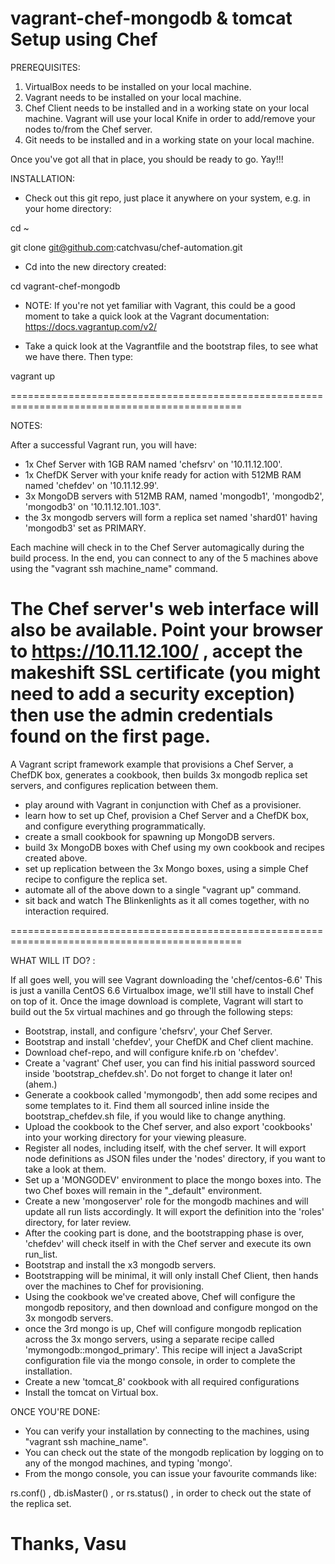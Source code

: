 vagrant-chef-mongodb & tomcat Setup using Chef
===============================================

PREREQUISITES: 

1. VirtualBox needs to be installed on your local machine.
2. Vagrant needs to be installed on your local machine.
3. Chef Client needs to be installed and in a working state on your local machine. Vagrant will use your local Knife in order to add/remove your nodes to/from the Chef server.
4. Git needs to be installed and in a working state on your local machine.

Once you've got all that in place, you should be ready to go. Yay!!!  

INSTALLATION: 

- Check out this git repo, just place it anywhere on your system, e.g. in your home directory: 

cd ~

git clone git@github.com:catchvasu/chef-automation.git

- Cd into the new directory created:  

cd vagrant-chef-mongodb
- NOTE: If you're not yet familiar with Vagrant, this could be a good moment to take a quick look at the Vagrant documentation: 
https://docs.vagrantup.com/v2/ 

- Take a quick look at the Vagrantfile and the bootstrap files, to see what we have there. Then type: 

vagrant up

==============================================================================================

NOTES: 

After a successful Vagrant run, you will have: 
- 1x Chef Server with 1GB RAM named 'chefsrv' on '10.11.12.100'. 
- 1x ChefDK Server with your knife ready for action with 512MB RAM named 'chefdev' on '10.11.12.99'. 
- 3x MongoDB servers with 512MB RAM, named 'mongodb1', 'mongodb2', 'mongodb3' on '10.11.12.101..103". 
- the 3x mongodb servers will form a replica set named 'shard01' having 'mongodb3' set as PRIMARY. 

Each machine will check in to the Chef Server automagically during the build process. 
In the end, you can connect to any of the 5 machines above using the "vagrant ssh machine_name" command. 

The Chef server's web interface will also be available. Point your browser to https://10.11.12.100/ , accept the makeshift SSL certificate (you might need to add a security exception) then use the admin credentials found on the first page. 
==============================================================================================

A Vagrant script framework example that provisions a Chef Server, a ChefDK box, generates a cookbook, then builds 3x mongodb replica set servers, and configures replication between them. 

- play around with Vagrant in conjunction with Chef as a provisioner. 
- learn how to set up Chef, provision a Chef Server and a ChefDK box, and configure everything programmatically. 
- create a small cookbook for spawning up MongoDB servers. 
- build 3x MongoDB boxes with Chef using my own cookbook and recipes created above. 
- set up replication between the 3x Mongo boxes, using a simple Chef recipe to configure the replica set. 
- automate all of the above down to a single "vagrant up" command. 
- sit back and watch The Blinkenlights as it all comes together, with no interaction required. 
 
==============================================================================================

WHAT WILL IT DO? : 

If all goes well, you will see Vagrant downloading the 'chef/centos-6.6'
This is just a vanilla CentOS 6.6 Virtualbox image, we'll still have to install Chef on top of it. 
Once the image download is complete, Vagrant will start to build out the 5x virtual machines and go through the following steps: 

- Bootstrap, install, and configure 'chefsrv', your Chef Server. 
- Bootstrap and install 'chefdev', your ChefDK and Chef client machine. 
- Download chef-repo, and will configure knife.rb on 'chefdev'. 
- Create a 'vagrant' Chef user, you can find his initial password sourced inside 'bootstrap_chefdev.sh'. Do not forget to change it later on! (ahem.) 
- Generate a cookbook called 'mymongodb', then add some recipes and some templates to it. Find them all sourced inline inside the bootstrap_chefdev.sh file, if you would like to change anything. 
- Upload the cookbook to the Chef server, and also export 'cookbooks' into your working directory for your viewing pleasure. 
- Register all nodes, including itself, with the chef server. It will export node definitions as JSON files under the 'nodes' directory, if you want to take a look at them. 
- Set up a 'MONGODEV' environment to place the mongo boxes into. The two Chef boxes will remain in the "_default" environment. 
- Create a new 'mongoserver' role for the mongodb machines and will update all run lists accordingly. It will export the definition into the 'roles' directory, for later review. 
- After the cooking part is done, and the bootstrapping phase is over, 'chefdev' will check itself in with the Chef server and execute its own run_list. 
- Bootstrap and install the x3 mongodb servers. 
- Bootstrapping will be minimal, it will only install Chef Client, then hands over the machines to Chef for provisioning. 
- Using the cookbook we've created above, Chef will configure the mongodb repository, and then download and configure mongod on the 3x mongodb servers. 
- once the 3rd mongo is up, Chef will configure mongodb replication across the 3x mongo servers, using a separate recipe called 'mymongodb::mongod_primary'. This recipe will inject a JavaScript configuration file via the mongo console, in order to complete the installation.
- Create a new 'tomcat_8' cookbook with all required configurations
- Install the tomcat on Virtual box.

ONCE YOU'RE DONE: 

- You can verify your installation by connecting to the machines, using "vagrant ssh machine_name". 
- You can check out the state of the mongodb replication by logging on to any of the mongod machines, and typing 'mongo'. 
- From the mongo console, you can issue your favourite commands like: 

rs.conf() , db.isMaster() , or rs.status() , in order to check out the state of the replica set. 

Thanks,
Vasu
==============================================================================================